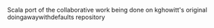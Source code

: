 Scala port of the collaborative work being done on kghowitt's original doingawaywithdefaults repository
